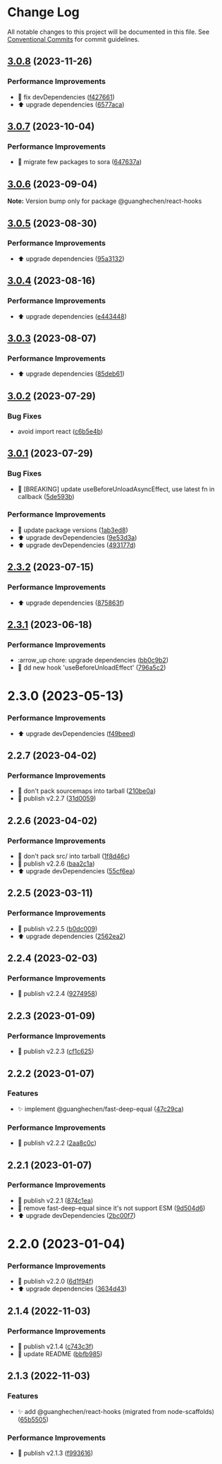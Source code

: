# Change Log

All notable changes to this project will be documented in this file.
See [Conventional Commits](https://conventionalcommits.org) for commit guidelines.

## [3.0.8](https://github.com/guanghechen/react-kit/compare/@guanghechen/react-hooks@3.0.7...@guanghechen/react-hooks@3.0.8) (2023-11-26)


### Performance Improvements

* 🔧 fix devDependencies ([f427661](https://github.com/guanghechen/react-kit/commit/f42766172ab6e4c0550a4d261e7ba865ebea5f64))
* ⬆️ upgrade dependencies ([6577aca](https://github.com/guanghechen/react-kit/commit/6577aca0ddaba357eccc4cc2eab62329e8c879ea))





## [3.0.7](https://github.com/guanghechen/react-kit/compare/@guanghechen/react-hooks@3.0.6...@guanghechen/react-hooks@3.0.7) (2023-10-04)


### Performance Improvements

* :art:  migrate few packages to sora ([647637a](https://github.com/guanghechen/react-kit/commit/647637aa6fc3c3147c2b7382d5f97d5ca4121ba9))





## [3.0.6](https://github.com/guanghechen/react-kit/compare/@guanghechen/react-hooks@3.0.5...@guanghechen/react-hooks@3.0.6) (2023-09-04)

**Note:** Version bump only for package @guanghechen/react-hooks





## [3.0.5](https://github.com/guanghechen/react-kit/compare/@guanghechen/react-hooks@3.0.4...@guanghechen/react-hooks@3.0.5) (2023-08-30)


### Performance Improvements

* ⬆️ upgrade dependencies ([95a3132](https://github.com/guanghechen/react-kit/commit/95a31328273c4763ffb3d7a275496bc81512f49b))





## [3.0.4](https://github.com/guanghechen/react-kit/compare/@guanghechen/react-hooks@3.0.3...@guanghechen/react-hooks@3.0.4) (2023-08-16)


### Performance Improvements

* ⬆️ upgrade dependencies ([e443448](https://github.com/guanghechen/react-kit/commit/e4434481d1834f7567944788042ac478eb5fd503))





## [3.0.3](https://github.com/guanghechen/react-kit/compare/@guanghechen/react-hooks@3.0.2...@guanghechen/react-hooks@3.0.3) (2023-08-07)


### Performance Improvements

* ⬆️ upgrade dependencies ([85deb61](https://github.com/guanghechen/react-kit/commit/85deb61590539a1e038bbafdacbc0825e19555ff))





## [3.0.2](https://github.com/guanghechen/react-kit/compare/@guanghechen/react-hooks@3.0.1...@guanghechen/react-hooks@3.0.2) (2023-07-29)


### Bug Fixes

* avoid import react ([c6b5e4b](https://github.com/guanghechen/react-kit/commit/c6b5e4bd4aad782b31ee00dc2b30888326c8afe3))





## [3.0.1](https://github.com/guanghechen/react-kit/compare/@guanghechen/react-hooks@2.3.2...@guanghechen/react-hooks@3.0.1) (2023-07-29)


### Bug Fixes

* 🐛 [BREAKING] update useBeforeUnloadAsyncEffect, use latest fn in callback ([5de593b](https://github.com/guanghechen/react-kit/commit/5de593b4bfadcde2e7a797165ad522543648fba5))


### Performance Improvements

* 🔧 update package versions ([1ab3ed8](https://github.com/guanghechen/react-kit/commit/1ab3ed81698288e6e463009dc25612c3ce69c0e8))
* ⬆️ upgrade devDependencies ([9e53d3a](https://github.com/guanghechen/react-kit/commit/9e53d3a6abdbe7a1590de360621046652ffb841c))
* ⬆️ upgrade devDependencies ([493177d](https://github.com/guanghechen/react-kit/commit/493177d52e5c98c138879f53a0879ec62224f790))





## [2.3.2](https://github.com/guanghechen/react-kit/compare/@guanghechen/react-hooks@2.3.1...@guanghechen/react-hooks@2.3.2) (2023-07-15)


### Performance Improvements

* ⬆️ upgrade dependencies ([875863f](https://github.com/guanghechen/react-kit/commit/875863f23880ffff41d4b8fcabd312ce5c380f77))





## [2.3.1](https://github.com/guanghechen/react-kit/compare/@guanghechen/react-hooks@2.3.0...@guanghechen/react-hooks@2.3.1) (2023-06-18)


### Performance Improvements

* :arrow_up  chore: upgrade dependencies ([bb0c9b2](https://github.com/guanghechen/react-kit/commit/bb0c9b2c439db2406520e1d340ff5ea7a5a6c187))
* 🎨 dd new hook 'useBeforeUnloadEffect' ([796a5c2](https://github.com/guanghechen/react-kit/commit/796a5c292645e4365d20986fe6334628cc0123c5))





# 2.3.0 (2023-05-13)


### Performance Improvements

* ⬆️ upgrade devDependencies ([f49beed](https://github.com/guanghechen/react-kit/commit/f49beed06731a3329a45cdd64e3405ce109485f4))



## 2.2.7 (2023-04-02)


### Performance Improvements

* 🔧 don't pack sourcemaps into tarball ([210be0a](https://github.com/guanghechen/react-kit/commit/210be0a592d1a619907e18e55dfb83233d0ddd20))
* 🔖 publish v2.2.7 ([31d0059](https://github.com/guanghechen/react-kit/commit/31d0059087c1155f69d8f3755194ca55a5e9f374))



## 2.2.6 (2023-04-02)


### Performance Improvements

* 🔧 don't pack src/ into tarball ([1f8d46c](https://github.com/guanghechen/react-kit/commit/1f8d46cc1e8f9e6c72f41aa008d17c641c10480c))
* 🔖 publish v2.2.6 ([baa2c1a](https://github.com/guanghechen/react-kit/commit/baa2c1ac40c96ec236920380efc0deef5f19c5e5))
* ⬆️ upgrade devDependencies ([55cf6ea](https://github.com/guanghechen/react-kit/commit/55cf6ea54505d6502110903f9f511a775ef6d27d))



## 2.2.5 (2023-03-11)


### Performance Improvements

* 🔖 publish v2.2.5 ([b0dc009](https://github.com/guanghechen/react-kit/commit/b0dc009bed3b2bc9d81ffe9795f2c526da093b92))
* ⬆️ upgrade dependencies ([2562ea2](https://github.com/guanghechen/react-kit/commit/2562ea283e79bd3ce423a8405756e4afebe6f02d))



## 2.2.4 (2023-02-03)


### Performance Improvements

* 🔖 publish v2.2.4 ([9274958](https://github.com/guanghechen/react-kit/commit/92749589caf84112cc2bf10ea65e7d705ffef9dd))



## 2.2.3 (2023-01-09)


### Performance Improvements

* 🔖 publish v2.2.3 ([cf1c625](https://github.com/guanghechen/react-kit/commit/cf1c62509db24b889e323f88026d2d4bd3e82ef8))



## 2.2.2 (2023-01-07)


### Features

* ✨ implement @guanghechen/fast-deep-equal ([47c29ca](https://github.com/guanghechen/react-kit/commit/47c29cac8ac7ff36576f09710446ec3dc2245302))


### Performance Improvements

* 🔖 publish v2.2.2 ([2aa8c0c](https://github.com/guanghechen/react-kit/commit/2aa8c0cc819574d6d5e27e1bbcfdd6468ee3b8f8))



## 2.2.1 (2023-01-07)


### Performance Improvements

* 🔖 publish v2.2.1 ([874c1ea](https://github.com/guanghechen/react-kit/commit/874c1ea18ec51f92d42ad587bef29af601f16722))
* 🎨 remove fast-deep-equal since it's not support ESM ([9d504d6](https://github.com/guanghechen/react-kit/commit/9d504d6ca03704e8dab695fa46e5fb25ebe0c06b))
* ⬆️ upgrade devDependencies ([2bc00f7](https://github.com/guanghechen/react-kit/commit/2bc00f7ef1e0b9307bc36ca6f8fec323d56fdaa8))



# 2.2.0 (2023-01-04)


### Performance Improvements

* 🔖 publish v2.2.0 ([6d1f94f](https://github.com/guanghechen/react-kit/commit/6d1f94f8f16e71ece09037016622ee33b239f84a))
* ⬆️ upgrade dependencies ([3634d43](https://github.com/guanghechen/react-kit/commit/3634d430bd74d5e529984f407b12ab341e4accd2))



## 2.1.4 (2022-11-03)


### Performance Improvements

* 🔖 publish v2.1.4 ([c743c3f](https://github.com/guanghechen/react-kit/commit/c743c3f461ab9e1799843b3bf1b30dd326d7154d))
* 📝 update README ([bbfb985](https://github.com/guanghechen/react-kit/commit/bbfb9858731859f5fd63f4fd402219a5be2c22e2))



## 2.1.3 (2022-11-03)


### Features

* ✨ add @guanghechen/react-hooks (migrated from node-scaffolds) ([65b5505](https://github.com/guanghechen/react-kit/commit/65b55056c5a4edad68befea0aa48f668bdd422b6))


### Performance Improvements

* 🔖 publish v2.1.3 ([f993616](https://github.com/guanghechen/react-kit/commit/f993616ec0b3ca8378fd47d78ca1c17e5dd3170a))
